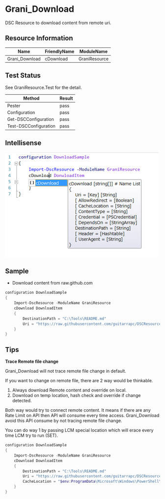 Grani_Download
============

DSC Resource to download content from remote uri.

Resource Information
----

Name | FriendlyName | ModuleName 
-----|-----|-----
Grani_Download | cDownload | GraniResource

Test Status
----

See GraniResource.Test for the detail.

Method | Result
----|----
Pester| pass
Configuration| pass
Get-DSCConfiguration| pass
Test-DSCConfiguration| pass

Intellisense
----

![](cDownload.png)

Sample
----

- Download content from raw.github.com

```powershell
configuration DownloadSample
{
    Import-DscResource -ModuleName GraniResource
    cDownload DownloadItem
    {
        DestinationPath = "C:\Tools\README.md"
        Uri = "https://raw.githubusercontent.com/guitarrapc/DSCResources/master/README.md"
    }
}
```

Tips
----

**Trace Remote file change**

Grani_Download will not trace remote file change in default.

If you want to change on remote file, there are 2 way would be thinkable.

1. Always download Remote content and override on local.
2. Download on temp location, hash check and override if change detected.

Both way would try to connect remote content. It means if there are any Rate Limit on API then API will consume every time access. Grani_Download avoid this API consume by not tracing remote file change.

You can do way 1 by passing LCM special location which will erace every time LCM try to run (SET).

```powershell
configuration DownloadSample
{
    Import-DscResource -ModuleName GraniResource
    cDownload DownloadItem
    {
        DestinationPath = "C:\Tools\README.md"
        Uri = "https://raw.githubusercontent.com/guitarrapc/DSCResources/master/README.md"
        CacheLocation = "$env:ProgramData\Microsoft\Windows\PowerShell\Configuration\BuiltinProvCache\Grani_Download"
    }
}
```
